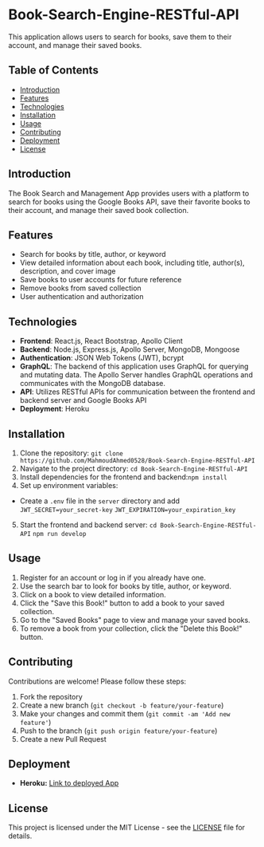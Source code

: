 # Book-Search-Engine-RESTful-API

This application allows users to search for books, save them to their account, and manage their saved books.

## Table of Contents

- [Introduction](#introduction)
- [Features](#features)
- [Technologies](#technologies)
- [Installation](#installation)
- [Usage](#usage)
- [Contributing](#contributing)
- [Deployment](#deployment)
- [License](#license)

## Introduction

The Book Search and Management App provides users with a platform to search for books using the Google Books API, save their favorite books to their account, and manage their saved book collection.

## Features

- Search for books by title, author, or keyword
- View detailed information about each book, including title, author(s), description, and cover image
- Save books to user accounts for future reference
- Remove books from saved collection
- User authentication and authorization

## Technologies

- **Frontend**: React.js, React Bootstrap, Apollo Client
- **Backend**: Node.js, Express.js, Apollo Server, MongoDB, Mongoose
- **Authentication**: JSON Web Tokens (JWT), bcrypt
- **GraphQL**: The backend of this application uses GraphQL for querying and mutating data. The Apollo Server handles GraphQL operations and communicates with the MongoDB database.
- **API**: Utilizes RESTful APIs for communication between the frontend and backend server and Google Books API
- **Deployment**: Heroku

## Installation

1. Clone the repository: `git clone https://github.com/MahmoudAhmed0528/Book-Search-Engine-RESTful-API`
2. Navigate to the project directory: `cd Book-Search-Engine-RESTful-API`
3. Install dependencies for the frontend and backend:`npm install`
4. Set up environment variables:

- Create a `.env` file in the `server` directory and add
  `JWT_SECRET=your_secret-key`
  `JWT_EXPIRATION=your_expiration_key`

5. Start the frontend and backend server:
   `cd Book-Search-Engine-RESTful-API`
   `npm run develop`

## Usage

1. Register for an account or log in if you already have one.
2. Use the search bar to look for books by title, author, or keyword.
3. Click on a book to view detailed information.
4. Click the "Save this Book!" button to add a book to your saved collection.
5. Go to the "Saved Books" page to view and manage your saved books.
6. To remove a book from your collection, click the "Delete this Book!" button.

## Contributing

Contributions are welcome! Please follow these steps:

1. Fork the repository
2. Create a new branch (`git checkout -b feature/your-feature`)
3. Make your changes and commit them (`git commit -am 'Add new feature'`)
4. Push to the branch (`git push origin feature/your-feature`)
5. Create a new Pull Request

## Deployment

- **Heroku:** [Link to deployed App](https://hidden-lake-30002-c49edad008b9.herokuapp.com/)

## License

This project is licensed under the MIT License - see the [LICENSE](LICENSE) file for details.

